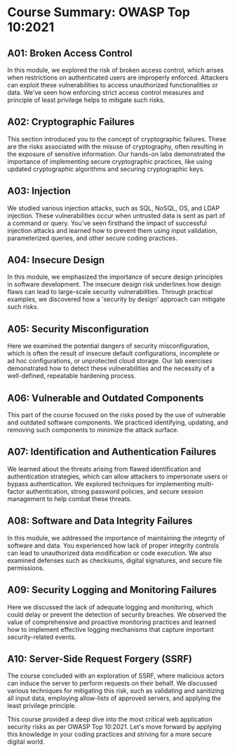 # Course Summary: OWASP Top 10:2021

## A01: Broken Access Control

In this module, we explored the risk of broken access control, which arises when restrictions on authenticated users are improperly enforced. Attackers can exploit these vulnerabilities to access unauthorized functionalities or data. We've seen how enforcing strict access control measures and principle of least privilege helps to mitigate such risks.

## A02: Cryptographic Failures

This section introduced you to the concept of cryptographic failures. These are the risks associated with the misuse of cryptography, often resulting in the exposure of sensitive information. Our hands-on labs demonstrated the importance of implementing secure cryptographic practices, like using updated cryptographic algorithms and securing cryptographic keys.

## A03: Injection

We studied various injection attacks, such as SQL, NoSQL, OS, and LDAP injection. These vulnerabilities occur when untrusted data is sent as part of a command or query. You've seen firsthand the impact of successful injection attacks and learned how to prevent them using input validation, parameterized queries, and other secure coding practices.

## A04: Insecure Design

In this module, we emphasized the importance of secure design principles in software development. The insecure design risk underlines how design flaws can lead to large-scale security vulnerabilities. Through practical examples, we discovered how a 'security by design' approach can mitigate such risks.

## A05: Security Misconfiguration

Here we examined the potential dangers of security misconfiguration, which is often the result of insecure default configurations, incomplete or ad hoc configurations, or unprotected cloud storage. Our lab exercises demonstrated how to detect these vulnerabilities and the necessity of a well-defined, repeatable hardening process.

## A06: Vulnerable and Outdated Components

This part of the course focused on the risks posed by the use of vulnerable and outdated software components. We practiced identifying, updating, and removing such components to minimize the attack surface.

## A07: Identification and Authentication Failures

We learned about the threats arising from flawed identification and authentication strategies, which can allow attackers to impersonate users or bypass authentication. We explored techniques for implementing multi-factor authentication, strong password policies, and secure session management to help combat these threats.

## A08: Software and Data Integrity Failures

In this module, we addressed the importance of maintaining the integrity of software and data. You experienced how lack of proper integrity controls can lead to unauthorized data modification or code execution. We also examined defenses such as checksums, digital signatures, and secure file permissions.

## A09: Security Logging and Monitoring Failures

Here we discussed the lack of adequate logging and monitoring, which could delay or prevent the detection of security breaches. We observed the value of comprehensive and proactive monitoring practices and learned how to implement effective logging mechanisms that capture important security-related events.

## A10: Server-Side Request Forgery (SSRF)

The course concluded with an exploration of SSRF, where malicious actors can induce the server to perform requests on their behalf. We discussed various techniques for mitigating this risk, such as validating and sanitizing all input data, employing allow-lists of approved servers, and applying the least privilege principle.

This course provided a deep dive into the most critical web application security risks as per OWASP Top 10:2021. Let's move forward by applying this knowledge in your coding practices and striving for a more secure digital world.
